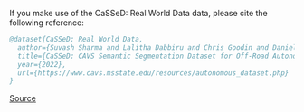If you make use of the CaSSeD: Real World Data data, please cite the following reference:

``` bibtex 
@dataset{CaSSeD: Real World Data,
  author={Suvash Sharma and Lalitha Dabbiru and Chris Goodin and Daniel Carruth and Matthew Doude and Christopher Hudson and John Ball and Bo Tang},
  title={CaSSeD: CAVS Semantic Segmentation Dataset for Off-Road Autonomous Driving (Real World Data)},
  year={2022},
  url={https://www.cavs.msstate.edu/resources/autonomous_dataset.php}
}
```

[Source](https://www.cavs.msstate.edu/resources/autonomous_dataset.php)